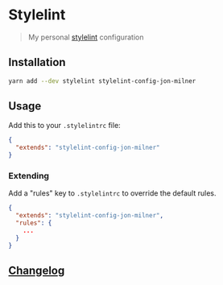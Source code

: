 # Stylelint

> My personal [stylelint](https://github.com/stylelint/stylelint) configuration

## Installation

```bash
yarn add --dev stylelint stylelint-config-jon-milner
```

## Usage

Add this to your `.stylelintrc` file:

```json
{
  "extends": "stylelint-config-jon-milner"
}
```

### Extending

Add a "rules" key to `.stylelintrc` to override the default rules.

```json
{
  "extends": "stylelint-config-jon-milner",
  "rules": {
    ...
  }
}
```

## [Changelog](CHANGELOG.md)
